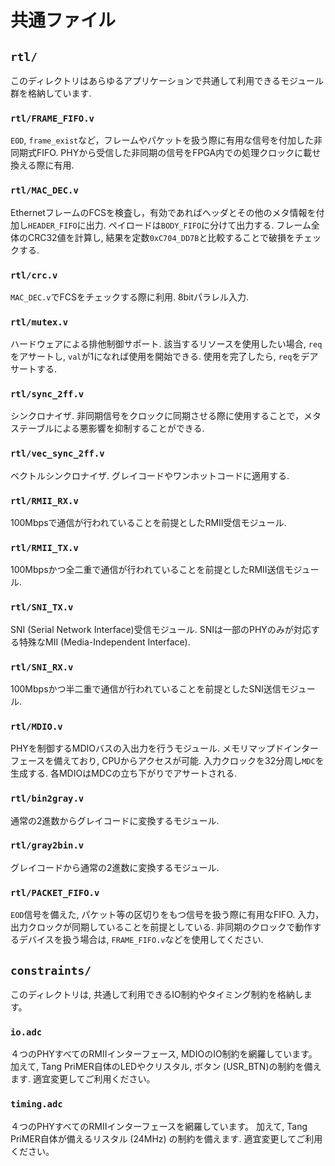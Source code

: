 # 共通ファイル

## `rtl/`
このディレクトリはあらゆるアプリケーションで共通して利用できるモジュール群を格納しています.

### `rtl/FRAME_FIFO.v`
`EOD`, `frame_exist`など，フレームやパケットを扱う際に有用な信号を付加した非同期式FIFO.
PHYから受信した非同期の信号をFPGA内での処理クロックに載せ換える際に有用.

### `rtl/MAC_DEC.v`
EthernetフレームのFCSを検査し，有効であればヘッダとその他のメタ情報を付加し`HEADER_FIFO`に出力.
ペイロードは`BODY_FIFO`に分けて出力する.
フレーム全体のCRC32値を計算し, 結果を定数`0xC704_DD7B`と比較することで破損をチェックする.

### `rtl/crc.v`
`MAC_DEC.v`でFCSをチェックする際に利用. 8bitパラレル入力.

### `rtl/mutex.v`
ハードウェアによる排他制御サポート. 該当するリソースを使用したい場合, `req`をアサートし, `val`が1になれば使用を開始できる. 
使用を完了したら, `req`をデアサートする. 

### `rtl/sync_2ff.v`
シンクロナイザ. 非同期信号をクロックに同期させる際に使用することで，メタステーブルによる悪影響を抑制することができる.

### `rtl/vec_sync_2ff.v`
ベクトルシンクロナイザ. グレイコードやワンホットコードに適用する. 

### `rtl/RMII_RX.v`
100Mbpsで通信が行われていることを前提としたRMII受信モジュール.

### `rtl/RMII_TX.v`
100Mbpsかつ全二重で通信が行われていることを前提としたRMII送信モジュール.

### `rtl/SNI_TX.v`
SNI (Serial Network Interface)受信モジュール.
SNIは一部のPHYのみが対応する特殊なMII (Media-Independent Interface).

### `rtl/SNI_RX.v`
100Mbpsかつ半二重で通信が行われていることを前提としたSNI送信モジュール.

### `rtl/MDIO.v`
PHYを制御するMDIOバスの入出力を行うモジュール. メモリマップドインターフェースを備えており, CPUからアクセスが可能. 入力クロックを32分周し`MDC`を生成する. 
各MDIOはMDCの立ち下がりでアサートされる.

### `rtl/bin2gray.v`
通常の2進数からグレイコードに変換するモジュール.

### `rtl/gray2bin.v`
グレイコードから通常の2進数に変換するモジュール.

### `rtl/PACKET_FIFO.v`
`EOD`信号を備えた, パケット等の区切りをもつ信号を扱う際に有用なFIFO.
入力，出力クロックが同期していることを前提としている.
非同期のクロックで動作するデバイスを扱う場合は, `FRAME_FIFO.v`などを使用してください.

## `constraints/`
このディレクトリは, 共通して利用できるIO制約やタイミング制約を格納します。

### `io.adc`
４つのPHYすべてのRMIIインターフェース, MDIOのIO制約を網羅しています。
加えて, Tang PriMER自体のLEDやクリスタル, ボタン (USR_BTN)の制約を備えます.
適宜変更してご利用ください。

### `timing.adc`
４つのPHYすべてのRMIIインターフェースを網羅しています。
加えて, Tang PriMER自体が備えるリスタル (24MHz) の制約を備えます.
適宜変更してご利用ください。
